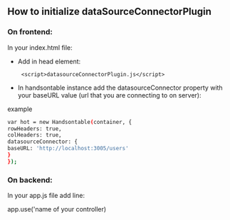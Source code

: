## **How to initialize  dataSourceConnectorPlugin**

### On frontend:

In your index.html file:

- Add in head element:

  ` <script>datasourceConnectorPlugin.js</script>`


- In handsontable instance add the datasourceConnector property with your baseURL value (url that you are connecting to on server):

example

```bash
var hot = new Handsontable(container, {
rowHeaders: true,
colHeaders: true,
datasourceConnector: {
baseURL: 'http://localhost:3005/users'
}
});
```

### On backend:

In your app.js file add line:

app.use('name of your controller)
